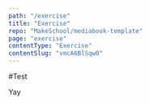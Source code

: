 ```yaml
---
path: "/exercise"
title: "Exercise"
repo: "MakeSchool/mediabook-template"
page: "exercise"
contentType: "Exercise"
contentSlug: "vmcA6BlSqw0"
---
```


#Test

Yay
